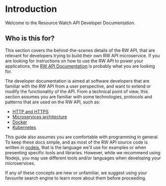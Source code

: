 # Introduction

Welcome to the Resource Watch API Developer Documentation. 


## Who is this for?

This section covers the behind-the-scenes details of the RW API, that are relevant for developers trying to build their own RW API microservice. If you are looking for instructions on how to use the RW API to power your applications, the [RW API Documentation](/) is probably what you are looking for.

The developer documentation is aimed at software developers that are familiar with the RW API from a user perspective, and want to extend or modify the functionality of the API. From a technical point of view, this section assumes you are familiar with some technologies, protocols and patterns that are used on the RW API, such as:

- [HTTP and HTTPS](https://en.wikipedia.org/wiki/Hypertext_Transfer_Protocol)
- [Microservices architecture](https://en.wikipedia.org/wiki/Microservices)
- [Docker](https://www.docker.com/)
- [Kubernetes](https://kubernetes.io/)

This guide also assumes you are comfortable with programming in general. To keep these docs simple, and as most of the RW API source code is written in [nodejs](https://nodejs.org/en/), that is the language we'll use for examples or when presenting specific tools and libraries. However, while we recommend using Nodejs, you may use different tools and/or languages when developing your microservices.  

If any of these concepts are new or unfamiliar, we suggest using your favourite search engine to learn more about them before proceeding.
